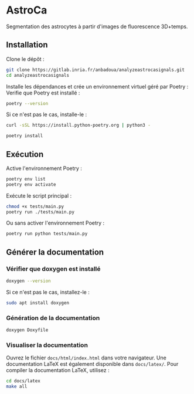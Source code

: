 # AstroCa

Segmentation des astrocytes à partir d'images de fluorescence 3D+temps.

## Installation

Clone le dépôt :

```bash
git clone https://gitlab.inria.fr/anbadoua/analyzeastrocasignals.git
cd analyzeastrocasignals
```

Installe les dépendances et crée un environnement virtuel géré par Poetry :
Verifie que Poetry est installé :
```bash
poetry --version
```

Si ce n'est pas le cas, installe-le :
```bash
curl -sSL https://install.python-poetry.org | python3 -
```

```bash
poetry install
```

## Exécution

Active l'environnement Poetry :

```bash
poetry env list
poetry env activate
```

Exécute le script principal :

```bash
chmod +x tests/main.py
poetry run ./tests/main.py
```

Ou sans activer l'environnement Poetry :

```bash
poetry run python tests/main.py
```

## Générer la documentation

### Vérifier que doxygen est installé

```bash
doxygen --version
```
Si ce n'est pas le cas, installez-le :

```bash
sudo apt install doxygen
```

### Génération de la documentation

```bash
doxygen Doxyfile
```

### Visualiser la documentation
Ouvrez le fichier `docs/html/index.html` dans votre navigateur.
Une documentation LaTeX est également disponible dans `docs/latex/`.
Pour compiler la documentation LaTeX, utilisez :

```bash
cd docs/latex
make all
```

